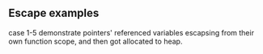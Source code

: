 ## Escape examples

case 1-5 demonstrate pointers' referenced variables escapsing from their own function scope, and then got allocated to heap.
